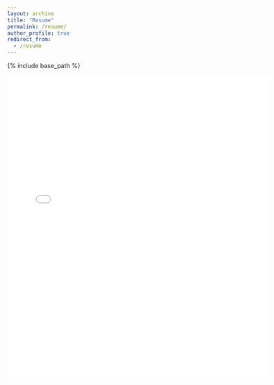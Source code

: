 ```yaml
---
layout: archive
title: "Resume"
permalink: /resume/
author_profile: true
redirect_from:
  - /resume
---
```


{% include base_path %}

<embed src="{{ site.baseurl }}/files/KathrynWheeler_resume.pdf" width="600" height="700" type='application/pdf'>
